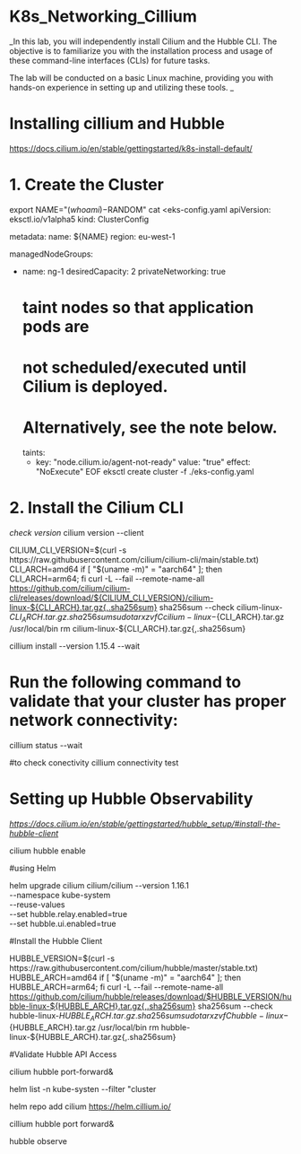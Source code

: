 # K8s_Networking_Cillium
_In this lab, you will independently install Cilium and the Hubble CLI. The objective is to familiarize you with the installation process and usage of these command-line interfaces (CLIs) for future tasks.

The lab will be conducted on a basic Linux machine, providing you with hands-on experience in setting up and utilizing these tools.
_


# Installing cillium and Hubble
https://docs.cilium.io/en/stable/gettingstarted/k8s-install-default/

# 1. Create the Cluster

export NAME="$(whoami)-$RANDOM"
cat <<EOF >eks-config.yaml
apiVersion: eksctl.io/v1alpha5
kind: ClusterConfig

metadata:
  name: ${NAME}
  region: eu-west-1

managedNodeGroups:
- name: ng-1
  desiredCapacity: 2
  privateNetworking: true
  # taint nodes so that application pods are
  # not scheduled/executed until Cilium is deployed.
  # Alternatively, see the note below.
  taints:
   - key: "node.cilium.io/agent-not-ready"
     value: "true"
     effect: "NoExecute"
EOF
eksctl create cluster -f ./eks-config.yaml


# 2. Install the Cilium CLI

_check version_
cilium version --client

CILIUM_CLI_VERSION=$(curl -s https://raw.githubusercontent.com/cilium/cilium-cli/main/stable.txt)
CLI_ARCH=amd64
if [ "$(uname -m)" = "aarch64" ]; then CLI_ARCH=arm64; fi
curl -L --fail --remote-name-all https://github.com/cilium/cilium-cli/releases/download/${CILIUM_CLI_VERSION}/cilium-linux-${CLI_ARCH}.tar.gz{,.sha256sum}
sha256sum --check cilium-linux-${CLI_ARCH}.tar.gz.sha256sum
sudo tar xzvfC cilium-linux-${CLI_ARCH}.tar.gz /usr/local/bin
rm cilium-linux-${CLI_ARCH}.tar.gz{,.sha256sum}


cillium install --version 1.15.4 --wait 

# Run the following command to validate that your cluster has proper network connectivity:
 
cillium status --wait

#to check conectivity 
cillium connectivity test 


# Setting up Hubble Observability
_https://docs.cilium.io/en/stable/gettingstarted/hubble_setup/#install-the-hubble-client_

cilium hubble enable

#using Helm 

helm upgrade cilium cilium/cilium --version 1.16.1 \
   --namespace kube-system \
   --reuse-values \
   --set hubble.relay.enabled=true \
   --set hubble.ui.enabled=true

#Install the Hubble Client

HUBBLE_VERSION=$(curl -s https://raw.githubusercontent.com/cilium/hubble/master/stable.txt)
HUBBLE_ARCH=amd64
if [ "$(uname -m)" = "aarch64" ]; then HUBBLE_ARCH=arm64; fi
curl -L --fail --remote-name-all https://github.com/cilium/hubble/releases/download/$HUBBLE_VERSION/hubble-linux-${HUBBLE_ARCH}.tar.gz{,.sha256sum}
sha256sum --check hubble-linux-${HUBBLE_ARCH}.tar.gz.sha256sum
sudo tar xzvfC hubble-linux-${HUBBLE_ARCH}.tar.gz /usr/local/bin
rm hubble-linux-${HUBBLE_ARCH}.tar.gz{,.sha256sum}


#Validate Hubble API Access

cilium hubble port-forward&

helm list -n kube-systen --filter "cluster

helm repo add cilium https://helm.cillium.io/

cillium hubble port forward&


hubble observe

